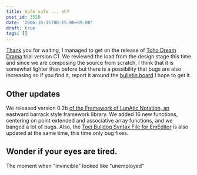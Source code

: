 ```yaml
---
title: Safe safe ... eh?
post_id: 3520
date: '2006-10-15T00:15:00+09:00'
draft: true
tags: []
---
```


[Thank](https://danmaq.com/!/thC/) you for waiting, I managed to get on the release of [Toho Dream Drama](https://danmaq.com/!/thC/) trial version C1. We reviewed the load from the design stage this time and since we are composing the source from scratch, I think that it is somewhat lighter than before but there is a possibility that bugs are also increasing so if you find it, report it around the [bulletin board](https://twitter.com/danmaq) I hope to get it.

## Other updates

We released version 0.2b [of the Framework of LunAtic Notation, an](https://danmaq.com/tag/flan) eastward barrack style framework library. We added 16 new functions, centering on point extended and associative array functions, and we banged a lot of bugs. Also, the [Toei Bulldog Syntax File for EmEditor](https://danmaq.com/emeditor-danmakufu) is also updated at the same time, this time only bug fixes.

## Wonder if your eyes are tired.

The moment when "invincible" looked like "unemployed"
